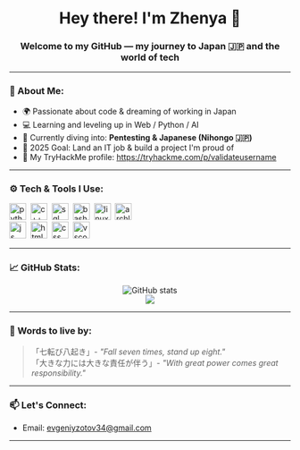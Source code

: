 <h1 align="center">Hey there! I'm Zhenya 👋</h1>
<h3 align="center">Welcome to my GitHub — my journey to Japan 🇯🇵 and the world of tech</h3>

---

### 🧠 About Me:
- 🌍 Passionate about code & dreaming of working in Japan  
- 💻 Learning and leveling up in Web / Python / AI  
- 📘 Currently diving into: **Pentesting & Japanese (Nihongo 🇯🇵)**  
- 🎯 2025 Goal: Land an IT job & build a project I'm proud of
- 🗻 My TryHackMe profile: https://tryhackme.com/p/validateusername

---

### ⚙️ Tech & Tools I Use:

<img src="https://cdn.jsdelivr.net/gh/devicons/devicon@latest/icons/python/python-original.svg" title="python" width="30" height="30"/>&nbsp;
<img src="https://cdn.jsdelivr.net/gh/devicons/devicon@latest/icons/cplusplus/cplusplus-original.svg" title="c++" width="30" height="30"/>&nbsp;
<img src="https://cdn.jsdelivr.net/gh/devicons/devicon@latest/icons/azuresqldatabase/azuresqldatabase-original.svg" title="sql" width="30" height="30"/>&nbsp;
<img src="https://cdn.jsdelivr.net/gh/devicons/devicon@latest/icons/bash/bash-original.svg" title="bash" width="30" height="30"/>&nbsp;
<img src="https://cdn.jsdelivr.net/gh/devicons/devicon@latest/icons/linux/linux-original.svg" title="linux" width="30" height="30"/>&nbsp;
<img src="https://cdn.jsdelivr.net/gh/devicons/devicon@latest/icons/archlinux/archlinux-original.svg" title="archlinux" width="30" height="30"/>&nbsp;
<br/>
<img src="https://cdn.jsdelivr.net/gh/devicons/devicon@latest/icons/javascript/javascript-original.svg" title="js" width="30" height="30"/>&nbsp;
<img src="https://cdn.jsdelivr.net/gh/devicons/devicon@latest/icons/html5/html5-original.svg" title="html" width="30" height="30"/>&nbsp;
<img src="https://cdn.jsdelivr.net/gh/devicons/devicon@latest/icons/css3/css3-original.svg" title="css" width="30" height="30"/>&nbsp;
<img src="https://cdn.jsdelivr.net/gh/devicons/devicon@latest/icons/vscode/vscode-original.svg" title="vscode" width="30" height="30"/>&nbsp;

---

### 📈 GitHub Stats:

<p align="center">
  <img src="https://github-readme-stats.vercel.app/api?username=zhenya-roadtojapan&show_icons=true&theme=tokyonight" alt="GitHub stats" />
  <br/>
  <img src="https://github-readme-streak-stats.herokuapp.com?user=zhenya-roadtojapan&theme=tokyonight&hide_border=false"/>
</p>

---

### 🗾 Words to live by:
>「七転び八起き」- *"Fall seven times, stand up eight."* <br/>
>「大きな力には大きな責任が伴う」- *"With great power comes great responsibility."*

---

### 📫 Let's Connect:
- Email: evgeniyzotov34@gmail.com

---


